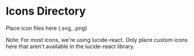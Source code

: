 # Icons Directory

Place icon files here (.svg, .png)

Note: For most icons, we're using lucide-react. Only place custom icons here that aren't available in the lucide-react library.